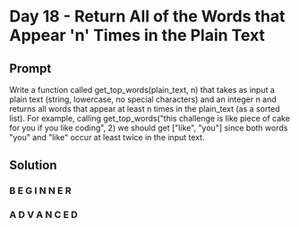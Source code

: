 # Day 18 - Return All of the Words that Appear 'n' Times in the Plain Text

## Prompt

Write a function called get_top_words(plain_text, n) that takes as input a plain text (string, lowercase, no special characters) and an integer n and returns all words that appear at least n times in the plain_text (as a sorted list). For example, calling get_top_words("this challenge is like piece of cake for you if you like coding", 2) we should get ["like", "you"] since both words "you" and "like" occur at least twice in the input text.



## Solution

### B E G I N N E R



### A D V A N C E D



